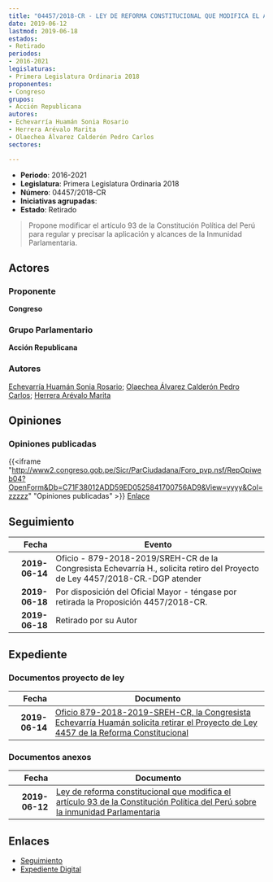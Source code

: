 ```yaml
---
title: "04457/2018-CR - LEY DE REFORMA CONSTITUCIONAL QUE MODIFICA EL ARTÍCULO 93 DE LA CONSTITUCIÓN POLÍTICA DEL PERÚ SOBRE LA INMUNIDAD PARLAMENTARIA"
date: 2019-06-12
lastmod: 2019-06-18
estados:
- Retirado
periodos:
- 2016-2021
legislaturas:
- Primera Legislatura Ordinaria 2018
proponentes:
- Congreso
grupos:
- Acción Republicana
autores:
- Echevarría Huamán Sonia Rosario
- Herrera Arévalo Marita
- Olaechea Álvarez Calderón Pedro Carlos
sectores:

---
```

- **Periodo**: 2016-2021
- **Legislatura**: Primera Legislatura Ordinaria 2018
- **Número**: 04457/2018-CR
- **Iniciativas agrupadas**: 
- **Estado**: Retirado

> Propone modificar el artículo 93 de la Constitución Política del Perú para regular y precisar la aplicación y alcances de la Inmunidad Parlamentaria.


## Actores

### Proponente

**Congreso**

### Grupo Parlamentario

**Acción Republicana**

### Autores

[Echevarría Huamán Sonia Rosario](mailto:mailto:sechevarria@congreso.gob.pe); [Olaechea Álvarez Calderón Pedro Carlos](mailto:mailto:polaechea@congreso.gob.pe); [Herrera Arévalo Marita](mailto:mailto:mherrera@congreso.gob.pe)

## Opiniones

### Opiniones publicadas

{{<iframe "http://www2.congreso.gob.pe/Sicr/ParCiudadana/Foro_pvp.nsf/RepOpiweb04?OpenForm&Db=C71F38012ADD59ED0525841700756AD9&View=yyyy&Col=zzzzz" "Opiniones publicadas" >}}
[Enlace](http://www2.congreso.gob.pe/Sicr/ParCiudadana/Foro_pvp.nsf/RepOpiweb04?OpenForm&Db=C71F38012ADD59ED0525841700756AD9&View=yyyy&Col=zzzzz)


## Seguimiento

| Fecha | Evento |
|------:|--------|
| **2019-06-14** | Oficio - 879-2018-2019/SREH-CR de la Congresista Echevarría H., solicita retiro del Proyecto de Ley 4457/2018-CR.-DGP atender |
| **2019-06-18** | Por disposición del Oficial Mayor - téngase por retirada la Proposición 4457/2018-CR. |
| **2019-06-18** | Retirado por su Autor |

## Expediente

### Documentos proyecto de ley

| Fecha | Documento |
|------:|-----------|
| **2019-06-14** | [Oficio 879-2018-2019-SREH-CR, la Congresista Echevarría Huamán solicita retirar el Proyecto de Ley 4457 de la Reforma Constitucional](http://www.leyes.congreso.gob.pe/Documentos/2016_2021/Retiro_de_Proyecto/OFICIO-879-2018-2019-SREH-CR.pdf) |

### Documentos anexos

| Fecha | Documento |
|------:|-----------|
| **2019-06-12** | [Ley de reforma constitucional que modifica el artículo 93 de la Constitución Política del Perú sobre la inmunidad Parlamentaria](http://www.leyes.congreso.gob.pe/Documentos/2016_2021/Proyectos_de_Ley_y_de_Resoluciones_Legislativas/PL0445720190612.pdf) |

## Enlaces

- [Seguimiento](http://www2.congreso.gob.pe/Sicr/TraDocEstProc/CLProLey2016.nsf/f7fff46988ca05b1052578e100829cc7/a870aef36547baf0052584170070c2e8?OpenDocument)
- [Expediente Digital](http://www2.congreso.gob.pe/Sicr/TraDocEstProc/Expvirt_2011.nsf/visbusqptramdoc1621/04457?opendocument)

